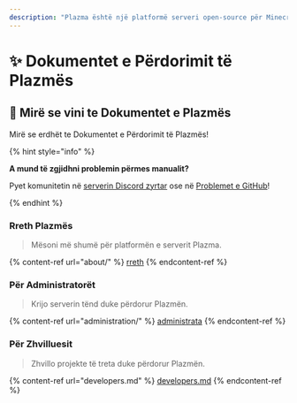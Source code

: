 ```yaml
---
description: "Plazma është një platformë serveri open-source për Minecraft: Java Edition që shton optimizimin eksperimental të bazuar në letër dhe shumë mekanizma të personalizuar të lojërave."
---
```


# ✨ Dokumentet e Përdorimit të Plazmës

## 👋 Mirë se vini te Dokumentet e Plazmës

Mirë se erdhët te Dokumentet e Përdorimit të Plazmës!

{% hint style="info" %}

**A mund të zgjidhni problemin përmes manualit?**

Pyet komunitetin në [serverin Discord zyrtar](https://discord.gg/MmfC52K8A8) ose në [Problemet e GitHub](https://github.com/PlazmaMC/PlazmaBukkit/issues)!

{% endhint %}

### Rreth Plazmës

> Mësoni më shumë për platformën e serverit Plazma.

{% content-ref url="about/" %}
[rreth](about/)
{% endcontent-ref %}

### Për Administratorët

> Krijo serverin tënd duke përdorur Plazmën.

{% content-ref url="administration/" %}
[administrata](administration/)
{% endcontent-ref %}

### Për Zhvilluesit

> Zhvillo projekte të treta duke përdorur Plazmën.

{% content-ref url="developers.md" %}
[developers.md](developers.md)
{% endcontent-ref %}
